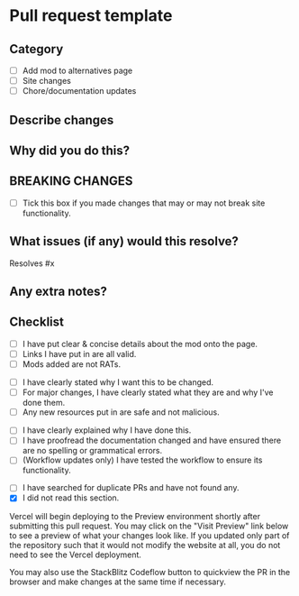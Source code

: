 # Pull request template

## Category

<!-- Make sure the marked category is correct! This is important as your pull request will automatically label your PR and request reviewers!-->

- [ ] Add mod to alternatives page
- [ ] Site changes
- [ ] Chore/documentation updates

## Describe changes

<!-- Describe your changes -->

## Why did you do this?

<!-- If you added a mod to alternatives page, why did you add that mod? -->
<!-- If you made some changes to the site, why and how would this effect the current site? -->
<!-- If you did chore/documentation updates, why so and how will this help? -->

## BREAKING CHANGES

- [ ] Tick this box if you made changes that may or may not break site functionality.

<!-- List breaking changes above this line and why this is necessary. -->

## What issues (if any) would this resolve?

Resolves #x

<!-- add more above if necessary -->

## Any extra notes?

<!-- add notes above if necessary -->

## Checklist

<!-- For adding mods to the alternatives page -->

- [ ] I have put clear & concise details about the mod onto the page.
- [ ] Links I have put in are all valid.
- [ ] Mods added are not RATs.

<!-- For site changes -->

- [ ] I have clearly stated why I want this to be changed.
- [ ] For major changes, I have clearly stated what they are and why I've done them.
- [ ] Any new resources put in are safe and not malicious.

<!-- For chore/doc updates -->

- [ ] I have clearly explained why I have done this.
- [ ] I have proofread the documentation changed and have ensured there are no spelling or grammatical errors.
- [ ] (Workflow updates only) I have tested the workflow to ensure its functionality.

<!-- For all -->

- [ ] I have searched for duplicate PRs and have not found any.
- [x] I did not read this section.

Vercel will begin deploying to the Preview environment shortly after submitting this pull request. You may click on the "Visit Preview" link below to see a preview of what your changes look like.
If you updated only part of the repository such that it would not modify the website at all, you do not need to see the Vercel deployment.

You may also use the StackBlitz Codeflow button to quickview the PR in the browser and make changes at the same time if necessary.
